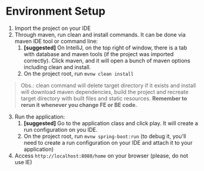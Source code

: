 # Environment Setup

1) Import the project on your IDE
2) Through maven, run clean and install commands. It can be done via maven IDE tool or command line:
    1) **[suggested]** On IntelliJ, on the top right of window, there is a tab with database and maven tools (if the project was imported correctly). Click maven, and it will open a bunch of maven options including clean and install.
    2) On the project root, run `mvnw clean install`

> Obs.: clean command will delete target directory if it exists and install will download maven dependencies, build the project and recreate target directory with built files and static resources. **Remember to rerun it whenever you change FE or BE code.**

3) Run the application:
   1) **[suggested]** Go to the application class and click play. It will create a run configuration on you IDE.
   2) On the project root, run `mvnw spring-boot:run` (to debug it, you'll need to create a run configuration on your IDE and attach it to your application)
4) Access `http://localhost:8080/home` on your browser (please, do not use IE)
